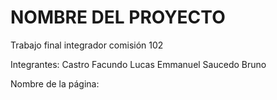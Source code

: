 <h1> NOMBRE DEL PROYECTO </h1>
Trabajo final integrador comisión 102

Integrantes:
Castro Facundo
Lucas Emmanuel Saucedo Bruno

Nombre de la página: 


